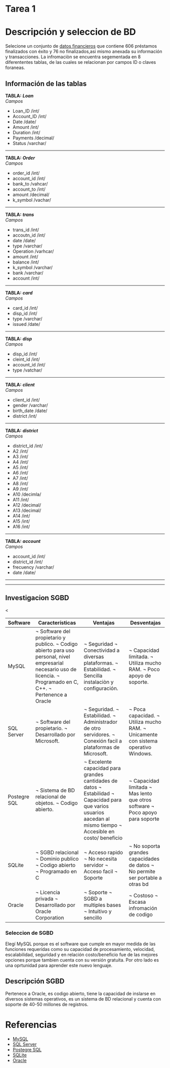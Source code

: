 # Tarea 1



# **Descripción y seleccion de BD**

Selecione un conjunto de [datos financieros](https://relational.fit.cvut.cz/dataset/Financial) que contiene 606 préstamos finalizados con éxito y 76 no finalizados,asi mismo anexada su información y transacciones.
La infromaciòn se encuentra segementada en 8 diferententes tablas, de las cuales se relacionan por campos ID o claves foraneas. 
  

## Información de las tablas
**TABLA:** ***Loan***  
  *Campos*
 * Loan_ID /int/
 * Account_ID  /int/
 * Date /date/
 * Amount  /int/
 * Duration  /int/
 * Payments /decimal/
 * Status  /varchar/
----------
**TABLA:** ***Order***  
  *Campos*
 * order_id  /int/
 * account_id /int/
 * bank_to /vahcar/
 * account_to /int/
 * amount /decimal/
 * k_symbol /vachar/
----------
**TABLA:** ***trans***  
  *Campos*
 * trans_id /int/
 * accoutn_id /int/
 * date /date/
 * type /varchar/
 * Operation /varhcar/
 * amount /int/ 
 * balance /int/
 * k_symbol /varchar/
 * bank /varchar/
 * account /int/ 
------------
**TABLA:** ***card***  
  *Campos*
 * card_id /int/
 * disp_id /int/
 * type /varchar/
 * issued /date/ 
---------
**TABLA:** ***disp***  
  *Campos*
 * disp_id /int/
 * cleint_id /int/
 * account_id /int/
 * type /vatchar/  
-------
**TABLA:** ***client***  
  *Campos*
 * client_id /int/
 * gender /varchar/
 * birth_date /date/
 * district /int/ 
-------
**TABLA:** ***district***  
  *Campos*
 * district_id /int/
 * A2 /int/
 * A3 /int/
 * A4  /int/
 * A5 /int/
 * A6 /int/
 * A7 /int/
 * A8 /int/
 * A9 /int/
 * A10 /decimla/
 * A11 /int/
 * A12 /decimal/
 * A13 /decimal/
 * A14 /int/
 * A15 /int/
 * A16 /int/
--------
**TABLA:** ***account***  
  *Campos*
 * account_id /int/
 * district_id /int/
 * frecuency /varchar/
 * date /date/
---------
---------




## **Investigacion SGBD**


<table>
  <thead>
    <tr>
      <th>Software</th>
      <th>Características</th>
      <th>Ventajas</th>
      <th>Desventajas</th>
    </tr>
  </thead>
  <tbody>
    <tr>
      <td>MySQL</td>
      <td>
    ¬ Software del propietario y publico.  
    ¬ Codigo abierto para uso personal, nivel empresarial necesario uso de licencia. ¬ Programado en C, C++.  
    ¬ Pertenence a Oracle  </td>
      <td>
    ¬ Seguridad  
    ¬ Conectividad a diversas plataformas.  
    ¬ Estabilidad.   
    ¬ Sencilla instalaciòn y configuración.  </td>
      <td>
    ¬ Capacidad limitada.  
    ¬ Utiliza mucho RAM.  
    ¬  Poco apoyo de soporte.  
  </td>
    </tr>
    <tr>
      <td>SQL Server</td>
      <td>
    ¬ Software del propietario.  
    ¬ Desarrollado por Microsoft.  </td>
      <td>
    ¬ Seguridad.  
    ¬ Estabilidad.  
    ¬ Administrador de otro servidores.  
    ¬ Conexión facil a plataformas de Microsoft.  </td>
      <td>
    ¬ Poca capacidad.  
    ¬ Utiliza mucho RAM.   
    ¬ Unicamente con sistema operativo Windows.  </td>
    <<tr>
      <td>Postegre SQL</td>
      <td>
    ¬ Sistema de BD relacional de objetos.  
    ¬ Codigo abierto.  </td>
      <td>
    ¬ Excelente capacidad para grandes cantidades de datos
    ¬ Estabilidad
    ¬ Capacidad para que varios usuarios aacedan al mismo tiempo
    ¬ Accesible en costo/ beneficio</td>
      <td>
    ¬ Capacidad limitada
    ¬ Mas lento que otros software
    ¬ Poco apoyo para soporte</td> 
  </td>
    </tr>
    <tr>
      <td>SQLite</td>
      <td>
    ¬ SGBD relacional
    ¬ Dominio publico 
    ¬ Codigo abierto
    ¬ Programado en C</td>
      <td>
    ¬ Acceso rapido
    ¬ No necesita servidor
    ¬ Acceso facil
    ¬ Soporte</td>
      <td>
    ¬ No soporta grandes capacidades de datos
    ¬ No permite ser portable a otras bd</td>
    </tr>
    <tr>
      <td>Oracle</td>
      <td>
    ¬ Licencia privada
    ¬ Desarrollado por Oracle Corporation</td>
      <td>
    ¬ Soporte
    ¬ SGBD a multiples bases
    ¬ Intuitivo y sencillo </td>
      <td>
    ¬ Costoso
    ¬ Escasa infromación de codigo</td>
    </tr>
  </tbody>
</table>

### Seleccion de SGBD

Elegí MySQL porque es el software que cumple en mayor medida de las funciones requeridas como su capacidad de procesamiento, velocidad, escalabilidad, seguridad y en relación costo/beneficio fue de las mejores opciones porque tambien cuenta con su versión gratuita. Por otro lado es una oprtunidad para aprender este nuevo lenguaje.


## Descripción SGBD

Pertenece a Oracle, es codigo abierto, tiene la capacidad de inslarse en diversos sistemas operativos, es un sistema de BD relacional y cuenta con soporte de 40-50 millones de registros.  

# Referencias

* [MySQL](https://www.dongee.com/tutoriales/caracteristicas-de-mysql/)
* [SQL Server](https://intelequia.com/blog/post/qu%C3%A9-es-microsoft-sql-server-y-para-qu%C3%A9-sirve)
* [Postegre SQL](https://www.ionos.com/digitalguide/server/know-how/postgresql/)
* [SQLite](https://www.hostgator.mx/blog/sqlite-que-es-y-diferencias-con-mysql/)
* [Oracle](https://www.ionos.com/digitalguide/server/know-how/postgresql/)